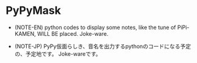 # PyPyMask

- (NOTE-EN)
python codes to display some notes, like the tune of PiPi-KAMEN, WILL BE placed.
Joke-ware.

- (NOTE-JP)
PyPy仮面らしき、音名を出力するpythonのコードになる予定の、予定地です。
Joke-wareです。
